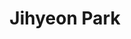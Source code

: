 ---
title: 'Jihyeon Park'
image: '/images/team/jihyeon.jpg'
alumni: 'yes'
active: 'no'
jobtitle: 'Cultural Branch'
email: 'peter@test.com'
linkedinurl: 'https://www.linkedin.com/'
---